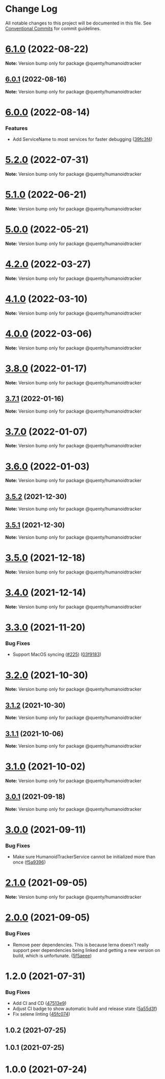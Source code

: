 # Change Log

All notable changes to this project will be documented in this file.
See [Conventional Commits](https://conventionalcommits.org) for commit guidelines.

# [6.1.0](https://github.com/Quenty/NevermoreEngine/compare/@quenty/humanoidtracker@6.0.1...@quenty/humanoidtracker@6.1.0) (2022-08-22)

**Note:** Version bump only for package @quenty/humanoidtracker





## [6.0.1](https://github.com/Quenty/NevermoreEngine/compare/@quenty/humanoidtracker@6.0.0...@quenty/humanoidtracker@6.0.1) (2022-08-16)

**Note:** Version bump only for package @quenty/humanoidtracker





# [6.0.0](https://github.com/Quenty/NevermoreEngine/compare/@quenty/humanoidtracker@5.2.0...@quenty/humanoidtracker@6.0.0) (2022-08-14)


### Features

* Add ServiceName to most services for faster debugging ([39fc3f4](https://github.com/Quenty/NevermoreEngine/commit/39fc3f4f2beb92fff49b2264424e07af7907324e))





# [5.2.0](https://github.com/Quenty/NevermoreEngine/compare/@quenty/humanoidtracker@5.1.0...@quenty/humanoidtracker@5.2.0) (2022-07-31)

**Note:** Version bump only for package @quenty/humanoidtracker





# [5.1.0](https://github.com/Quenty/NevermoreEngine/compare/@quenty/humanoidtracker@5.0.0...@quenty/humanoidtracker@5.1.0) (2022-06-21)

**Note:** Version bump only for package @quenty/humanoidtracker





# [5.0.0](https://github.com/Quenty/NevermoreEngine/compare/@quenty/humanoidtracker@4.2.0...@quenty/humanoidtracker@5.0.0) (2022-05-21)

**Note:** Version bump only for package @quenty/humanoidtracker





# [4.2.0](https://github.com/Quenty/NevermoreEngine/compare/@quenty/humanoidtracker@4.1.0...@quenty/humanoidtracker@4.2.0) (2022-03-27)

**Note:** Version bump only for package @quenty/humanoidtracker





# [4.1.0](https://github.com/Quenty/NevermoreEngine/compare/@quenty/humanoidtracker@4.0.0...@quenty/humanoidtracker@4.1.0) (2022-03-10)

**Note:** Version bump only for package @quenty/humanoidtracker





# [4.0.0](https://github.com/Quenty/NevermoreEngine/compare/@quenty/humanoidtracker@3.8.0...@quenty/humanoidtracker@4.0.0) (2022-03-06)

**Note:** Version bump only for package @quenty/humanoidtracker





# [3.8.0](https://github.com/Quenty/NevermoreEngine/compare/@quenty/humanoidtracker@3.7.1...@quenty/humanoidtracker@3.8.0) (2022-01-17)

**Note:** Version bump only for package @quenty/humanoidtracker





## [3.7.1](https://github.com/Quenty/NevermoreEngine/compare/@quenty/humanoidtracker@3.7.0...@quenty/humanoidtracker@3.7.1) (2022-01-16)

**Note:** Version bump only for package @quenty/humanoidtracker





# [3.7.0](https://github.com/Quenty/NevermoreEngine/compare/@quenty/humanoidtracker@3.6.0...@quenty/humanoidtracker@3.7.0) (2022-01-07)

**Note:** Version bump only for package @quenty/humanoidtracker





# [3.6.0](https://github.com/Quenty/NevermoreEngine/compare/@quenty/humanoidtracker@3.5.2...@quenty/humanoidtracker@3.6.0) (2022-01-03)

**Note:** Version bump only for package @quenty/humanoidtracker





## [3.5.2](https://github.com/Quenty/NevermoreEngine/compare/@quenty/humanoidtracker@3.5.1...@quenty/humanoidtracker@3.5.2) (2021-12-30)

**Note:** Version bump only for package @quenty/humanoidtracker





## [3.5.1](https://github.com/Quenty/NevermoreEngine/compare/@quenty/humanoidtracker@3.5.0...@quenty/humanoidtracker@3.5.1) (2021-12-30)

**Note:** Version bump only for package @quenty/humanoidtracker





# [3.5.0](https://github.com/Quenty/NevermoreEngine/compare/@quenty/humanoidtracker@3.4.0...@quenty/humanoidtracker@3.5.0) (2021-12-18)

**Note:** Version bump only for package @quenty/humanoidtracker





# [3.4.0](https://github.com/Quenty/NevermoreEngine/compare/@quenty/humanoidtracker@3.3.0...@quenty/humanoidtracker@3.4.0) (2021-12-14)

**Note:** Version bump only for package @quenty/humanoidtracker





# [3.3.0](https://github.com/Quenty/NevermoreEngine/compare/@quenty/humanoidtracker@3.2.0...@quenty/humanoidtracker@3.3.0) (2021-11-20)


### Bug Fixes

* Support MacOS syncing ([#225](https://github.com/Quenty/NevermoreEngine/issues/225)) ([03f9183](https://github.com/Quenty/NevermoreEngine/commit/03f918392c6a5bdd33f8a17c38de371d1e06c67a))





# [3.2.0](https://github.com/Quenty/NevermoreEngine/compare/@quenty/humanoidtracker@3.1.2...@quenty/humanoidtracker@3.2.0) (2021-10-30)

**Note:** Version bump only for package @quenty/humanoidtracker





## [3.1.2](https://github.com/Quenty/NevermoreEngine/compare/@quenty/humanoidtracker@3.1.1...@quenty/humanoidtracker@3.1.2) (2021-10-30)

**Note:** Version bump only for package @quenty/humanoidtracker





## [3.1.1](https://github.com/Quenty/NevermoreEngine/compare/@quenty/humanoidtracker@3.1.0...@quenty/humanoidtracker@3.1.1) (2021-10-06)

**Note:** Version bump only for package @quenty/humanoidtracker





# [3.1.0](https://github.com/Quenty/NevermoreEngine/compare/@quenty/humanoidtracker@3.0.1...@quenty/humanoidtracker@3.1.0) (2021-10-02)

**Note:** Version bump only for package @quenty/humanoidtracker





## [3.0.1](https://github.com/Quenty/NevermoreEngine/compare/@quenty/humanoidtracker@3.0.0...@quenty/humanoidtracker@3.0.1) (2021-09-18)

**Note:** Version bump only for package @quenty/humanoidtracker





# [3.0.0](https://github.com/Quenty/NevermoreEngine/compare/@quenty/humanoidtracker@2.1.0...@quenty/humanoidtracker@3.0.0) (2021-09-11)


### Bug Fixes

* Make sure HumanoidTrackerService cannot be initialized more than once ([f5a9396](https://github.com/Quenty/NevermoreEngine/commit/f5a9396d654e86a89eea4c8a620e71989b4fa17c))





# [2.1.0](https://github.com/Quenty/NevermoreEngine/compare/@quenty/humanoidtracker@2.0.0...@quenty/humanoidtracker@2.1.0) (2021-09-05)

**Note:** Version bump only for package @quenty/humanoidtracker





# [2.0.0](https://github.com/Quenty/NevermoreEngine/compare/@quenty/humanoidtracker@1.2.0...@quenty/humanoidtracker@2.0.0) (2021-09-05)


### Bug Fixes

* Remove peer dependencies. This is because lerna doesn't really support peer dependencies being linked and getting a new version on build, which is unfortunate. ([5f5aeee](https://github.com/Quenty/NevermoreEngine/commit/5f5aeeea8de9975435309e53679f0ef7064f9dd0))





# 1.2.0 (2021-07-31)


### Bug Fixes

* Add CI and CD ([47513e9](https://github.com/Quenty/NevermoreEngine/commit/47513e9b568162707534af132396dd8756947dd3))
* Adjust CI badge to show automatic build and release state ([5a55d3f](https://github.com/Quenty/NevermoreEngine/commit/5a55d3f19bf8d66a760d67da9b56ed47fab74656))
* Fix selene linting ([45fc074](https://github.com/Quenty/NevermoreEngine/commit/45fc07489ee59127ac6582689f19a0e87c1e5b5a))



## 1.0.2 (2021-07-25)



## 1.0.1 (2021-07-25)



# 1.0.0 (2021-07-24)
